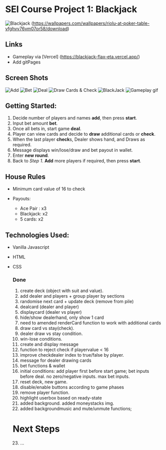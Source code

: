 # SEI Course Project 1: Blackjack

![Blackjack](css/pokemonpokertable.jpg)
(https://wallpapers.com/wallpapers/riolu-at-poker-table-vfghvv76vm07or58/download)

## Links

- Gameplay via [Vercel] (https://blackjack-flax-eta.vercel.app/)
- Add gitPages

## Screen Shots

![Add](css/Add.png)
![Bet](css/Bet.png)
![Deal](css/CardsDealt.png)
![Draw Cards & Check](css/Draw&Checked.png)
![BlackJack](css/Ace.png)
![Gameplay gif](css/Gameplay.gif)

## Getting Started:

1. Decide number of players and names **add**, then press **start**.
2. Input bet amount **bet**.
3. Once all bets in, start game **deal**.
4. Player can view cards and decide to **draw** additional cards or **check**.
5. When the last player **check**s, Dealer shows hand, and Draws as required.
6. Message displays win/lose/draw and bet payout in wallet.
7. Enter **new round**.
8. Back to _Step 1_. **Add** more players if required, then press **start**.

## House Rules

- Minimum card value of 16 to check
- Payouts:

  - Ace Pair : x3
  - Blackjack: x2
  - 5 cards: x2

## Technologies Used:

- Vanilla Javascript
- HTML
- CSS

  ### Done

  1.  create deck (object with suit and value).
  2.  add dealer and players + group player by sections
  3.  randomise next card + update deck (remove from pile)
  4.  dealcard (dealer and player)
  5.  displaycard (dealer vs player)
  6.  hide/show dealerhand, only show 1 card
  7.  need to amended renderCard function to work with additional cards
  8.  draw card vs stay(check).
  9.  dealer draw vs stay condition.
  10. win-lose conditions.
  11. create and display message
  12. function to reject check if playervalue < 16
  13. improve checkdealer index to true/false by player.
  14. message for dealer drawing cards
  15. bet functions & wallet
  16. initial conditions: add player first before start game; bet inputs before deal. no zero/negative inputs. max bet inputs.
  17. reset deck, new game.
  18. disable/enable buttons according to game phases
  19. remove player function.
  20. highlight userbox based on ready-state
  21. added background. added moneystacks img.
  22. added backgroundmusic and mute/unmute functions;

  # Next Steps

  23. ...
